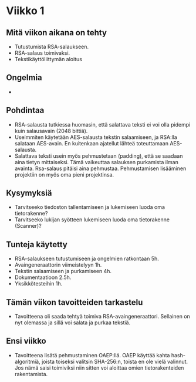 # Viikko 1

## Mitä viikon aikana on tehty

- Tutustumista RSA-salaukseen.
- RSA-salaus toimivaksi.
- Tekstikäyttöliittymän aloitus

## Ongelmia

- 

## Pohdintaa

- RSA-salausta tutkiessa huomasin, että salattava teksti ei voi olla pidempi kuin salausavain (2048 bittiä).
- Useimmiten käytetään AES-salausta tekstin salaamiseen, ja RSA:lla salataan AES-avain. En kuitenkaan ajatellut lähteä toteuttamaan AES-salausta.
- Salattava teksti usein myös pehmustetaan (padding), että se saadaan aina tietyn mittaiseksi. Tämä vaikeuttaa salauksen purkamista ilman avainta. Rsa-salaus pitäisi aina pehmustaa. Pehmustamisen lisääminen projektiin on myös oma pieni projektinsa.

## Kysymyksiä

- Tarvitseeko tiedoston tallentamiseen ja lukemiseen luoda oma tietorakenne?
- Tarvitseeko lukijan syötteen lukemiseen luoda oma tietorakenne (Scanner)?

## Tunteja käytetty

- RSA-salaukseen tutustumiseen ja ongelmien ratkontaan 5h.
- Avaingeneraattorin viimeistelyyn 1h.
- Tekstin salaamiseen ja purkamiseen 4h.
- Dokumentaatioon 2.5h.
- Yksikkötesteihin 1h.

## Tämän viikon tavoitteiden tarkastelu
- Tavoitteena oli saada tehtyä toimiva RSA-avaingeneraattori. Sellainen on nyt olemassa ja sillä voi salata ja purkaa tekstiä.

## Ensi viikko

- Tavoitteena lisätä pehmustaminen OAEP:llä. OAEP käyttää kahta hash-algoritmiä, joista toiseksi valitsin SHA-256:n, toista en ole vielä valinnut. Jos nämä saisi toimiviksi niin sitten voi aloittaa omien tietorakenteiden rakentamista.
